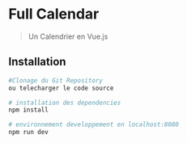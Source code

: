 # Full Calendar

> Un Calendrier en Vue.js 

## Installation

``` bash
#Clonage du Git Repository
ou telecharger le code source

# installation des dependencies
npm install

# environnement developpement en localhost:8080
npm run dev

